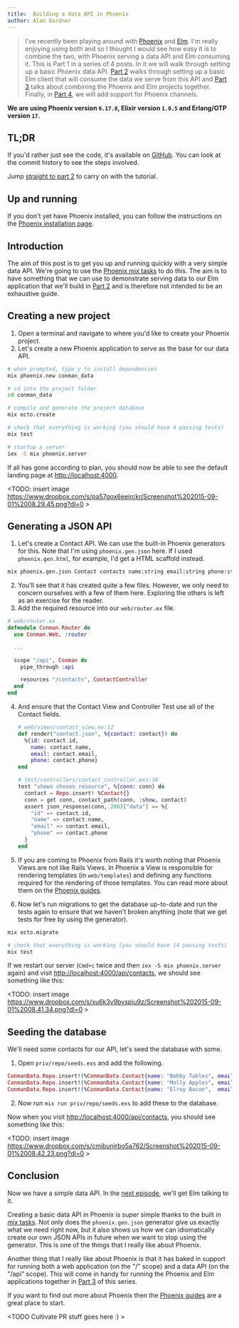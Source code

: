 ```yaml
---
title:  Building a data API in Phoenix
author: Alan Gardner
---
```


> I've recently been playing around with [Phoenix](http://phoenixframework.org) and [Elm](http://elm-lang.org). I'm really enjoying using both and so I thought I would see how easy it is to combine the two, with Phoenix serving a data API and Elm consuming it.
> This is Part 1 in a series of 4 posts. In it we will walk through setting up a basic Phoenix data API. [Part 2](#part_2) walks through setting up a basic Elm client that will consume the data we serve from this API and [Part 3](#part_3) talks about combining the Phoenix and Elm projects together. Finally, in [Part 4](part_4), we will add support for Phoenix channels.

**We are using Phoenix version `0.17.0`, Elixir version `1.0.5` and Erlang/OTP version `17`.**


## TL;DR

If you'd rather just see the code, it's available on [GitHub](http://github.com/CultivateHQ/conman_ui). You can look at the commit history to see the steps involved.

Jump [straight to part 2](#part_2) to carry on with the tutorial.


## Up and running

If you don't yet have Phoenix installed, you can follow the instructions on the [Phoenix installation page](http://www.phoenixframework.org/docs/installation).


## Introduction

The aim of this post is to get you up and running quickly with a very simple data API. We're going to use the [Phoenix mix tasks](http://www.phoenixframework.org/docs/mix-tasks) to do this. The aim is to have something that we can use to demonstrate serving data to our Elm application that we'll build in [Part 2](#part_2) and is therefore not intended to be an exhaustive guide.


## Creating a new project

1. Open a terminal and navigate to where you'd like to create your Phoenix project.
1. Let's create a new Phoenix application to serve as the base for our data API.

  ```bash
  # when prompted, type y to install dependencies
  mix phoenix.new conman_data

  # cd into the project folder
  cd conman_data

  # compile and generate the project database
  mix ecto.create

  # check that everything is working (you should have 4 passing tests)
  mix test

  # startup a server
  iex -S mix phoenix.server
  ```

If all has gone according to plan, you should now be able to see the default landing page at [http://localhost:4000](http://localhost:4000).

<TODO: insert image https://www.dropbox.com/s/pa57gox6eeirckr/Screenshot%202015-09-01%2008.29.45.png?dl=0 >


## Generating a JSON API

1. Let's create a Contact API. We can use the built-in Phoenix generators for this. Note that I'm using `phoenix.gen.json` here. If I used `phoenix.gen.html`, for example, I'd get a HTML scaffold instead.

  ```bash
  mix phoenix.gen.json Contact contacts name:string email:string phone:string
  ```

2. You'll see that it has created quite a few files. However, we only need to concern ourselves with a few of them here. Exploring the others is left as an exercise for the reader.
3. Add the required resource into our `web/router.ex` file.

  ```elixir
  # web/router.ex
  defmodule Conman.Router do
    use Conman.Web, :router

    ...

    scope "/api", Conman do
      pipe_through :api

      resources "/contacts", ContactController
    end
  end
  ```

4. And ensure that the Contact View and Controller Test use all of the Contact fields.

    ```elixir
    # web/views/contact_view.ex:12
    def render("contact.json", %{contact: contact}) do
      %{id: contact.id,
        name: contact.name,
        email: contact.email,
        phone: contact.phone}
    end

    # test/controllers/contact_controller.exs:18
    test "shows chosen resource", %{conn: conn} do
      contact = Repo.insert! %Contact{}
      conn = get conn, contact_path(conn, :show, contact)
      assert json_response(conn, 200)["data"] == %{
        "id" => contact.id,
        "name" => contact.name,
        "email" => contact.email,
        "phone" => contact.phone
      }
    end
    ```

5. If you are coming to Phoenix from Rails it's worth noting that Phoenix Views are not like Rails Views. In Phoenix a View is responsible for rendering templates (in `web/templates`) and defining any functions required for the rendering of those templates. You can read more about them on the [Phoenix guides](http://www.phoenixframework.org/docs/views).
6. Now let's run migrations to get the database up-to-date and run the tests again to ensure that we haven't broken anything (note that we get tests for free by using the generator).

  ```bash
  mix ecto.migrate

  # check that everything is working (you should have 14 passing tests)
  mix test
  ```

If we restart our server (`Cmd+c` twice and then `iex -S mix phoenix.server` again) and visit [http://localhost:4000/api/contacts](http://localhost:4000/api/contacts), we should see something like this:

<TODO: insert image https://www.dropbox.com/s/xu6k3y9bvspiu9z/Screenshot%202015-09-01%2008.41.34.png?dl=0 >


## Seeding the database

We'll need some contacts for our API, let's seed the database with some.

1. Open `priv/repo/seeds.exs` and add the following.

  ```elixir
  ConmanData.Repo.insert!(%ConmanData.Contact{name: "Bobby Tables", email: "bobby@example.com",    phone: "01 234 5678"})
  ConmanData.Repo.insert!(%ConmanData.Contact{name: "Molly Apples", email: "molly@example.com",    phone: "01 789 2340"})
  ConmanData.Repo.insert!(%ConmanData.Contact{name: "Elroy Bacon",  email: "el_bacon@example.com", phone: "01 398 7654"})
  ```

2. Now run `mix run priv/repo/seeds.exs` to add these to the database.

Now when you visit [http://localhost:4000/api/contacts](http://localhost:4000/api/contacts), you should see something like this:

<TODO: insert image https://www.dropbox.com/s/cmibunjrbo5a762/Screenshot%202015-09-01%2008.42.23.png?dl=0 >


## Conclusion

Now we have a simple data API. In the [next episode](#part_2), we'll get Elm talking to it.

Creating a basic data API in Phoenix is super simple thanks to the built in [mix tasks](http://www.phoenixframework.org/docs/mix-tasks). Not only does the `phoenix.gen.json` generator give us exactly what we need right now, but it also shows us how we can idiomatically create our own JSON APIs in future when we want to stop using the generator. This is one of the things that I really like about Phoenix.

Another thing that I really like about Phoenix is that it has baked in support for running both a web application (on the "/" scope) and a data API (on the "/api" scope). This will come in handy for running the Phoenix and Elm applications together in [Part 3](#part_3) of this series.

If you want to find out more about Phoenix then the [Phoenix guides](http://www.phoenixframework.org/docs/overview) are a great place to start.


<TODO Cultivate PR stuff goes here :) >
